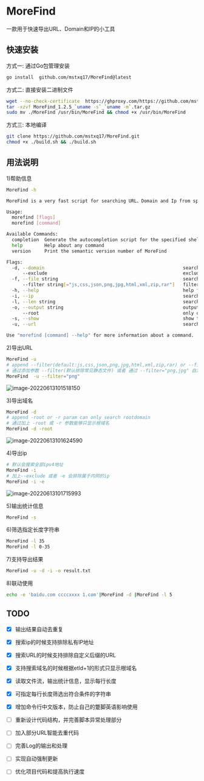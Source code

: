 # MoreFind
一款用于快速导出URL、Domain和IP的小工具


## 快速安装
方式一: 通过Go包管理安装
```bash
go install  github.com/mstxq17/MoreFind@latest
```
方式二: 直接安装二进制文件
```bash
wget --no-check-certificate  https://ghproxy.com/https://github.com/mstxq17/MoreFind/releases/download/v1.2.5/MoreFind_1.2.5_`uname -s`_`uname -m`.tar.gz
tar -xzvf MoreFind_1.2.5_`uname -s`_`uname -m`.tar.gz
sudo mv ./MoreFind /usr/bin/MoreFind && chmod +x /usr/bin/MoreFind
```

方式三: 本地编译
```bash
git clone https://github.com/mstxq17/MoreFind.git
chmod +x ./build.sh && ./build.sh
```

## 用法说明
1)帮助信息
```bash
MoreFind -h
```
```bash
MoreFind is a very fast script for searching URL、Domain and Ip from specified stream

Usage:
  morefind [flags]
  morefind [command]

Available Commands:
  completion  Generate the autocompletion script for the specified shell
  help        Help about any command
  version     Print the semantic version number of MoreFind

Flags:
  -d, --domain                                                   search domain from stdin or file(搜索域名)
      --exclude                                                  exclude internal/private segment of ip when searching ip(排除内网IP)
  -f, --file string                                              search the info in specified file(指定输入文件)
      --filter string[="js,css,json,png,jpg,html,xml,zip,rar"]   filter url with some useless ext(排除指定后缀的URL)
  -h, --help                                                     help for morefind
  -i, --ip                                                       search ip from stdin or file(搜索IP)
  -l, --len string                                               search specify the length of string, "-l 35" == "-l 0-35" (输出指定长度的行)
  -o, --output string                                            output the result to specified file(指定输出文件)
      --root                                                     only output the rootDomain when searching domain(只显示主域名)
  -s, --show                                                     show the length of each line and summaries(输出统计信息)
  -u, --url                                                      search url from stdin or file(搜索URL)

Use "morefind [command] --help" for more information about a command.


```



2)导出URL

```bash
MoreFind -u
# append --filter(default:js,css,json,png,jpg,html,xml,zip,rar) or --filter="png,jpg,xls,custom..."
# 通过添加参数 --filter(默认排除常见静态文件) 或者 通过 --filter="png,jpg" 自定义需要排除的后缀
MoreFind  -u --filter="png"
```

![image-20220613101518150](README.assets/image-20220613101518150.png)



3)导出域名

```bash
MoreFind -d
# append -root or -r param can only search rootdomain
# 通过加上 -root 或 -r 参数能够只显示根域名
MoreFind -d -root
```

![image-20220613101624590](README.assets/image-20220613101624590.png)



4)导出ip

```bash
# 默认会搜索全部ipv4地址
MoreFind -i
# 加上--exclude 或者 -e 会排除属于内网的ip
MoreFind -i -e
```

![image-20220613101715993](README.assets/image-20220613101715993.png)

5)输出统计信息

```bash
MoreFind -s
```

6)筛选指定长度字符串

```bash
MoreFind -l 35 
MoreFind -l 0-35
```

7)支持导出结果

```bash
MoreFind -u -d -i -o result.txt
```



8)联动使用

```bash
echo -e 'baidu.com ccccxxxx 1.com'|MoreFind -d |MoreFind -l 5  
```



## TODO

- [x] 输出结果自动去重复

- [x] 搜索ip的时候支持排除私有IP地址

- [x] 搜索URL的时候支持排除自定义后缀的URL

- [x] 支持搜索域名的时候根据etld+1的形式只显示根域名

- [x] 读取文件流，输出统计信息，显示每行长度

- [x] 可指定每行长度筛选出符合条件的字符串

- [x] 增加命令行中文版本，防止自己的蹩脚英语影响使用

- [ ] 重新设计代码结构，并完善脚本异常处理部分

- [ ] 加入部分URL智能去重代码

- [ ] 完善Log的输出和处理

- [ ] 实现自动强制更新

- [ ] 优化项目代码和提高执行速度